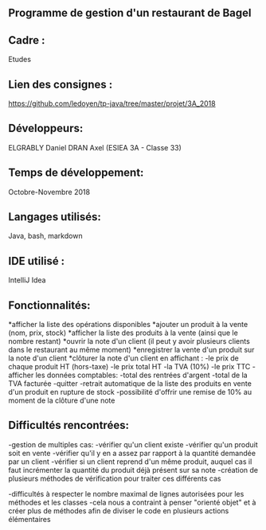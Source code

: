 ## Programme de gestion d'un restaurant de Bagel

## Cadre :
Etudes

## Lien des consignes :
https://github.com/ledoyen/tp-java/tree/master/projet/3A_2018

## Développeurs:
ELGRABLY Daniel
DRAN Axel
(ESIEA 3A - Classe 33)

## Temps de développement:
Octobre-Novembre 2018

## Langages utilisés:
Java, bash, markdown

## IDE utilisé :
IntelliJ Idea

## Fonctionnalités:
*afficher la liste des opérations disponibles
*ajouter un produit à la vente (nom, prix, stock)
*afficher la liste des produits à la vente (ainsi que le nombre restant)
*ouvrir la note d'un client (il peut y avoir plusieurs clients dans le restaurant au même moment)
*enregistrer la vente d'un produit sur la note d'un client
*clôturer la note d'un client en affichant :
	-le prix de chaque produit HT (hors-taxe)
	-le prix total HT
	-la TVA (10%)
	-le prix TTC
-afficher les données comptables:
	-total des rentrées d'argent
	-total de la TVA facturée
-quitter
-retrait automatique de la liste des produits en vente d'un produit en rupture de stock
-possibilité d'offrir une remise de 10% au moment de la clôture d'une note

## Difficultés rencontrées:
-gestion de multiples cas:
	-vérifier qu'un client existe
	-vérifier qu'un produit soit en vente
	-vérifier qu'il y en a assez par rapport à la quantité demandée par un client
	-vérifier si un client reprend d'un même produit, auquel cas il faut incrémenter la quantité du produit déjà présent sur sa note
   -création de plusieurs méthodes de vérification pour traiter ces différents cas

-difficultés à respecter le nombre maximal de lignes autorisées pour les méthodes et les classes
   -cela nous a contraint à penser "orienté objet" et à créer plus de méthodes afin de diviser le code en plusieurs actions élémentaires

